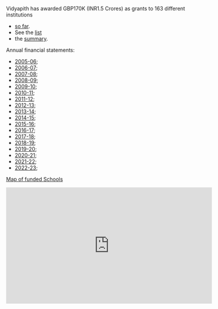 

Vidyapith has awarded GBP170K (INR1.5 Crores) as grants to 163 different institutions
* [so far](http://www.vidyapith.net/sofar.pdf). 
* See the [list](http://www.vidyapith.net/schoollist.pdf) 
* the [summary](http://www.vidyapith.net/allprojects.pdf).

Annual financial statements: 

* [2005-06](http://www.vidyapith.net/0506statement.pdf); 
* [2006-07](http://www.vidyapith.net/0607statement.pdf); 
* [2007-08](http://www.vidyapith.net/0708statement.pdf); 
* [2008-09](http://www.vidyapith.net/0809statement.pdf); 
* [2009-10](http://www.vidyapith.net/0910statement.pdf); 
* [2010-11](http://www.vidyapith.net/1011statement.pdf); 
* [2011-12](http://www.vidyapith.net/1112statement.pdf); 
* [2012-13](http://www.vidyapith.net/1213statement.pdf); 
* [2013-14](http://www.vidyapith.net/1314statement.pdf); 
* [2014-15](http://www.vidyapith.net/1415statement.pdf); 
* [2015-16](http://www.vidyapith.net/1516statement.pdf); 
* [2016-17](http://www.vidyapith.net/1617statement.pdf); 
* [2017-18](http://www.vidyapith.net/1718statement.pdf); 
* [2018-19](http://www.vidyapith.net/1819statement.pdf); 
* [2019-20](http://www.vidyapith.net/1920statement.pdf); 
* [2020-21](http://www.vidyapith.net/2021statement.pdf); 
* [2021-22](http://www.vidyapith.net/2122statement.pdf); 
* [2022-23](http://www.vidyapith.net/2223statement.pdf);

[Map of funded Schools](https://www.google.com/maps/d/u/0/edit?mid=1e1D4cL1lQVSBSrwpRIAXBFJbR7T8Kqs&usp=sharing)


<iframe src="https://www.facebook.com/plugins/video.php?height=316&href=https%3A%2F%2Fwww.facebook.com%2FVidyapith.EducationEradicatesPovertyInIndia%2Fvideos%2F2402410906814443%2F&show_text=false&width=560&t=0" width="560" height="316" style="border:none;overflow:hidden" scrolling="no" frameborder="0" allowfullscreen="true" allow="autoplay; clipboard-write; encrypted-media; picture-in-picture; web-share" allowFullScreen="true" external="1"></iframe>


